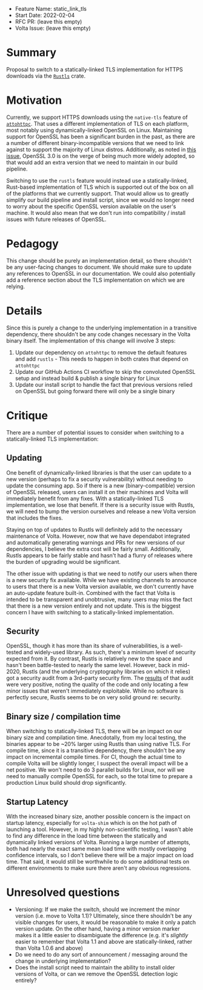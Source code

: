 - Feature Name: static_link_tls
- Start Date: 2022-02-04
- RFC PR: (leave this empty)
- Volta Issue: (leave this empty)

# Summary
[summary]: #summary

Proposal to switch to a statically-linked TLS implementation for HTTPS downloads via the [`Rustls`](https://github.com/rustls/rustls) crate.

# Motivation
[motivation]: #motivation

Currently, we support HTTPS downloads using the `native-tls` feature of [`attohttpc`](https://github.com/sbstp/attohttpc). That uses a different implementation of TLS on each platform, most notably using dynamically-linked OpenSSL on Linux. Maintaining support for OpenSSL has been a significant burden in the past, as there are a number of different binary-incompatible versions that we need to link against to support the majority of Linux distros. Additionally, as noted in [this issue](https://github.com/volta-cli/volta/issues/1150), OpenSSL 3.0 is on the verge of being much more widely adopted, so that would add an extra version that we need to maintain in our build pipeline.

Switching to use the `rustls` feature would instead use a statically-linked, Rust-based implementation of TLS which is supported out of the box on all of the platforms that we currently support. That would allow us to greatly simplify our build pipeline and install script, since we would no longer need to worry about the specific OpenSSL version available on the user's machine. It would also mean that we don't run into compatibility / install issues with future releases of OpenSSL.

# Pedagogy
[pedagogy]: #pedagogy

This change should be purely an implementation detail, so there shouldn't be any user-facing changes to document. We should make sure to update any references to OpenSSL in our documentation. We could also potentially add a reference section about the TLS implementation on which we are relying.

# Details
[details]: #details

Since this is purely a change to the underlying implementation in a transitive dependency, there shouldn't be any code changes necessary in the Volta binary itself. The implementation of this change will involve 3 steps:

1. Update our dependency on `attohttpc` to remove the default features and add `rustls` - This needs to happen in both crates that depend on `attohttpc`
2. Update our GitHub Actions CI workflow to skip the convoluted OpenSSL setup and instead build & publish a single binary for Linux
3. Update our install script to handle the fact that previous versions relied on OpenSSL but going forward there will only be a single binary

# Critique
[critique]: #critique

There are a number of potential issues to consider when switching to a statically-linked TLS implementation:

## Updating

One benefit of dynamically-linked libraries is that the user can update to a new version (perhaps to fix a security vulnerability) without needing to update the consuming app. So if there is a new (binary-compatible) version of OpenSSL released, users can install it on their machines and Volta will immediately benefit from any fixes. With a statically-linked TLS implementation, we lose that benefit. If there is a security issue with Rustls, we will need to bump the version ourselves and release a new Volta version that includes the fixes.

Staying on top of updates to Rustls will definitely add to the necessary maintenance of Volta. However, now that we have dependabot integrated and automatically generating warnings and PRs for new versions of our dependencies, I believe the extra cost will be fairly small. Additionally, Rustls appears to be fairly stable and hasn't had a flurry of releases where the burden of upgrading would be significant.

The other issue with updating is that we need to notify our users when there is a new security fix available. While we have existing channels to announce to users that there is a new Volta version available, we don't currently have an auto-update feature built-in. Combined with the fact that Volta is intended to be transparent and unobtrusive, many users may miss the fact that there is a new version entirely and not update. This is the biggest concern I have with switching to a statically-linked implementation.

## Security

OpenSSL, though it has more than its share of vulnerabilities, is a well-tested and widely-used library. As such, there's a minimum level of security expected from it. By contrast, Rustls is relatively new to the space and hasn't been battle-tested to nearly the same level. However, back in mid-2020, Rustls (and the underlying cryptography libraries on which it relies) got a security audit from a 3rd-party security firm. The [results](http://jbp.io/2020/06/14/rustls-audit.html) of that audit were very positive, noting the quality of the code and only locating a few minor issues that weren't immediately exploitable. While no software is perfectly secure, Rustls seems to be on very solid ground re: security.

## Binary size / compilation time

When switching to statically-linked TLS, there will be an impact on our binary size and compilation time. Anecdotally, from my local testing, the binaries appear to be ~20% larger using Rustls than using native TLS. For compile time, since it is a transitive dependency, there shouldn't be any impact on incremental compile times. For CI, though the actual time to compile Volta will be slightly longer, I suspect the overall impact will be a net positive. We won't need to do 3 parallel builds for Linux, nor will we need to manually compile OpenSSL for each, so the total time to prepare a production Linux build should drop significantly.

## Startup Latency

With the increased binary size, another possible concern is the impact on startup latency, especially for `volta-shim` which is on the hot path of launching a tool. However, in my highly non-scientific testing, I wasn't able to find any difference in the load time between the statically and dynamically linked versions of Volta. Running a large number of attempts, both had nearly the exact same mean load time with mostly overlapping confidence intervals, so I don't believe there will be a major impact on load time. That said, it would still be worthwhile to do some additional tests on different environments to make sure there aren't any obvious regressions.

# Unresolved questions
[unresolved]: #unresolved-questions

- Versioning: If we make the switch, should we increment the minor version (i.e. move to Volta 1.1)? Ultimately, since there shouldn't be any visible changes for users, it would be reasonable to make it only a patch version update. On the other hand, having a minor version marker makes it a little easier to disambiguate the difference (e.g. it's _slightly_ easier to remember that Volta 1.1 and above are statically-linked, rather than Volta 1.0.6 and above)
- Do we need to do any sort of announcement / messaging around the change in underlying implementation?
- Does the install script need to maintain the ability to install older versions of Volta, or can we remove the OpenSSL detection logic entirely?

